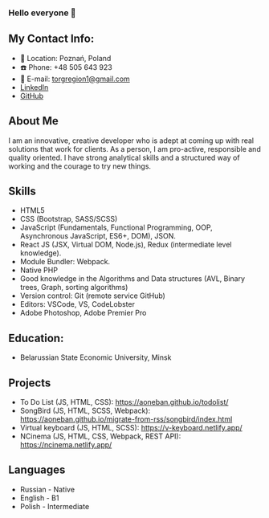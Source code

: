 ### Hello everyone 🤝

## My Contact Info:
* 🏡 Location: Poznań, Poland
* ☎️ Phone: +48 505 643 923
* 📧 E-mail: torgregion1@gmail.com
* [LinkedIn](https://www.linkedin.com/in/ashot-bahiran-3a1ab022b/)
* [GitHub](https://github.com/aoneban)

## About Me
I am an innovative, creative developer who is adept at coming up with real solutions that work for clients. As a person, I am pro-active, responsible and quality oriented. I have strong analytical skills and a structured way of working and the courage to try new things.
## Skills
* HTML5
* CSS (Bootstrap, SASS/SCSS)
* JavaScript (Fundamentals, Functional Programming, OOP, Asynchronous JavaScript, ES6+, DOM), JSON.
* React JS (JSX, Virtual DOM, Node.js), Redux (intermediate level knowledge).
* Module Bundler: Webpack.
* Native PHP
* Good knowledge in the Algorithms and Data structures (AVL, Binary trees, Graph, sorting algorithms)
* Version control: Git (remote service GitHub)
* Editors: VSCode, VS, CodeLobster
* Adobe Photoshop, Adobe Premier Pro

## Education: 
* Belarussian State Economic University, Minsk

## Projects 
- To Do List (JS, HTML, CSS): https://aoneban.github.io/todolist/
- SongBird (JS, HTML, SCSS, Webpack): https://aoneban.github.io/migrate-from-rss/songbird/index.html
- Virtual keyboard (JS, HTML, SCSS): https://v-keyboard.netlify.app/
- NCinema (JS, HTML, CSS, Webpack, REST API): https://ncinema.netlify.app/


## Languages
* Russian - Native
* English - B1
* Polish - Intermediate
